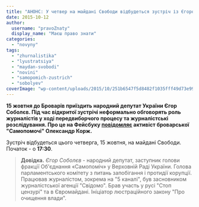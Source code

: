```yaml
---
title: "АНОНС: У четвер на майдані Свободи відбудеться зустріч із Єгором Соболєвим"
date: 2015-10-12
author: 
  username: "pravoZnaty"
  display_name: "Маєш право знати"
categories: 
  - "novyny"
tags: 
  - "zhurnalistika"
  - "lyustratsiya"
  - "maydan-svobodi"
  - "novini"
  - "samopomich-zustrich"
  - "sobolyev"
coverImage: "wp-content/uploads/2015/10/251b6547f5d8482f1035fff49d73e99e.jpg"
---
```


**15 жовтня до Броварів приїздить народний депутат України Єгор Соболєв. Під час відкритої зустрічі неформально обговорять роль журналістів у ході передвиборчого процесу та журналістські розслідування. Про це на Фейсбуку [повідомляє](https://www.facebook.com/events/522072811277134/) активіст броварської "Самопомочі" Олександр Корж.**

Зустріч відбудеться цього четверга, 15 жовтня, на майдані Свободи. Початок - о **17:30**.

> **Довідка.** _Єгор Соболєв_ - народний депутат, заступник голови фракції Об'єднання «Самопоміч» у Верховній Раді України. Голова парламентського комітету з питань запобігання і протидії корупції. Працював журналістом, зокрема на "5 каналі", був засновником журналістської агенції "Свідомо". Брав участь у русі "Стоп цензурі" та в Євромайдані. Ініціатор люстраційного закону "Про очищення влади".
